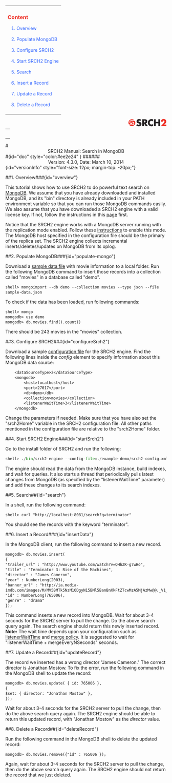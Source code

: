 <div id="content" > <!-- Table of content, id=content-->
<table><tbody><tr><td>
<div><h3><a style="text-decoration: none;color:#ee2e24" href="#doc">Content</a></h3></div>
&nbsp;&nbsp;&nbsp;<a style="text-decoration: none;color:#3366FF" href="#overview">1. Overview</a><br><br>
&nbsp;&nbsp;&nbsp;<a style="text-decoration: none;color:#3366FF" href="#populate-mongo">2. Populate MongoDB</a><br><br>
&nbsp;&nbsp;&nbsp;<a style="text-decoration: none;color:#3366FF" href="#configureSrch2">3. Configure SRCH2</a></br><br>
&nbsp;&nbsp;&nbsp;<a style="text-decoration: none;color:#3366FF" href="#startSrch2">4. Start SRCH2 Engine</a></br><br>
&nbsp;&nbsp;&nbsp;<a style="text-decoration: none;color:#3366FF" href="#search">5. Search</a></br><br>
&nbsp;&nbsp;&nbsp;<a style="text-decoration: none;color:#3366FF" href="#insertData">6. Insert a Record</a></br><br>
&nbsp;&nbsp;&nbsp;<a style="text-decoration: none;color:#3366FF" href="#updateRecord">7. Update a Record</a></br><br>
&nbsp;&nbsp;&nbsp;<a style="text-decoration: none;color:#3366FF" href="#deleteRecord">8. Delete a Record</a></br><br>
</td></tr></tbody></table>

</div> <!-- Table of content, id=content-->
<!-- Google Tag Manager -->
<noscript><iframe src="//www.googletagmanager.com/ns.html?id=GTM-MQK794"
height="0" width="0" style="display:none;visibility:hidden"></iframe></noscript>
<script>(function(w,d,s,l,i){w[l]=w[l]||[];w[l].push({'gtm.start':
new Date().getTime(),event:'gtm.js'});var f=d.getElementsByTagName(s)[0],
j=d.createElement(s),dl=l!='dataLayer'?'&l='+l:'';j.async=true;j.src=
'//www.googletagmanager.com/gtm.js?id='+i+dl;f.parentNode.insertBefore(j,f);
})(window,document,'script','dataLayer','GTM-MQK794');</script>
<!-- End Google Tag Manager -->
</div> <!-- Sidebar -->

</td>

<td id="docBody" style="width:70%">
<a href="http://www.srch2.com" target="_blankt"><img style="height:24px" src="images/logo.png" align="right"></a> 
</br>
<div><table><tbody><tr><td>
<div><h3><a style="text-decoration: none;color:#ee2e24" href="#doc"></a></h3></div>

</td></tr></tbody></table></div>
#<center>SRCH2 Manual: Search in MongoDB </center>#{id="doc" style="color:#ee2e24" }
######<center>Version: 4.3.0, Date: March 10, 2014</center>{id="versionInfo" style="font-size: 12px; margin-top: -20px;"}

##1. Overview###{id="overview"}

This tutorial shows how to use SRCH2 to do powerful text search on [MongoDB](http://www.mongodb.org/). We assume that you have already downloaded and installed MongoDB, and its "bin" directory is already included in your PATH environment variable so that you can run those MongoDB commands easily. We also assume that you have downloaded a SRCH2 engine with a valid license key.  If not, follow the instructions in this [page](install.html) first.

Notice that the SRCH2 engine works with a MongoDB server running with the replication mode enabled. Follow these [instructions](http://docs.mongodb.org/manual/tutorial/convert-standalone-to-replica-set/) to enable this mode.  The MongoDB host specified in the configuration file should be the primary of the replica set.  The SRCH2 engine collects incremental inserts/deletes/updates on MongoDB from its oplog.

##2. Populate MongoDB###{id="populate-mongo"}

Download a <a href=example-demo/sample-data.json>sample data file</a> with movie information to a local folder. Run the following MongoDB command to insert those records into a collection called "movies" in a database called "demo".

```
shell> mongoimport --db demo --collection movies --type json --file sample-data.json 
```
To check if the data has been loaded, run following commands:

```
shell> mongo
mongodb> use demo
mongodb> db.movies.find().count()
```

There should be 243 movies in the "movies" collection.

##3. Configure SRCH2###{id="configureSrch2"}

Download a sample <a href="example-demo/srch2-config.xml">configuration file</a> for the SRCH2 engine.  Find the following lines inside the <i>config</i> element to specify information about this MongoDB data source:
 
```
    <dataSourceType>2</dataSourceType>
    <mongodb>
        <host>localhost</host>
        <port>27017</port>
        <db>demo</db>
        <collection>movies</collection>
        <listenerWaitTime>3</listenerWaitTime>
    </mongodb>
```

Change the parameters if needed.  Make sure that you have also set the "srch2Home" variable in the SRCH2 configuration file. All other paths mentioned in the configuration file are relative to the "srch2Home" folder.

##4. Start SRCH2 Engine###{id="startSrch2"}

Go to the install folder of SRCH2 and run the following:

```python
shell> ./bin/srch2-engine --config-file=./example-demo/srch2-config.xml
```

The engine should read the data from the MongoDB instance, build indexes, and wait for queries. It also starts a thread that periodically pulls latest changes from MongoDB (as specified by the "listenerWaitTime" parameter) and add these changes to its search indexes.

##5. Search##{id="search"}

In a shell, run the following command:

```
shell> curl "http://localhost:8081/search?q=terminator"
```
You should see the records with the keyword "terminator".

##6. Insert a Record###{id="insertData"}

In the MongoDB client, run the following command to insert a new record.
```
mongodb> db.movies.insert(
{
"trailer_url" : "http://www.youtube.com/watch?v=QHhZK-g7wHo",
"title" : "Terminator 3: Rise of the Machines",
"director" : "James Cameron",
"year" : NumberLong(2003),
"banner_url" : "http://ia.media-imdb.com/images/M/MV5BMTk5NzM1ODgyN15BMl5BanBnXkFtZTcwMzA5MjAzMw@@._V1_SY317_CR0,0,214,317_.jpg",
"id" : NumberLong(765006),
"genre" : "drama"
});

```

This command inserts a new record into MongoDB.  Wait for about 3-4 seconds for the SRCH2 server to pull the change. Do the above search query again. The search engine should return this newly inserted record. <b>Note:</b> The wait time depends upon your configuration such as <a href="configuration.html#mongodb">listenerWaitTime</a> and <a href="configuration.html#mergePolicy">merge policy</a>.  It is suggested to wait for "listenerWaitTime + mergeEveryNSeconds" seconds.

##7. Update a Record##{id="updateRecord"}

The record we inserted has a wrong director "James Cameron." The correct director is Jonathan Mostow. To fix the error, run the following command in the MongoDB shell to update the record:
```
mongodb> db.movies.update( { id: 765006 },
{
$set: { director: "Jonathan Mostow" },
});

```

Wait for about 3-4 seconds for the SRCH2 server to pull the change, then do the above search query again. The SRCH2 engine should be able to return this updated record, with "Jonathan Mostow" as the <i>director</i> value.

##8. Delete a Record##{id="deleteRecord"}

Run the following command in the MongoDB shell to delete the updated record:
```
mongodb> db.movies.remove({"id" : 765006 });
```

Again, wait for about 3-4 seconds for the SRCH2 server to pull the change, then do the above search query again. The SRCH2 engine should not return the record that we just deleted.

